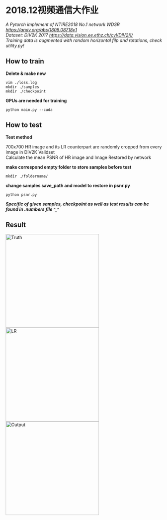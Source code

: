 # 2018.12视频通信大作业

*A Pytorch implement of NTIRE2018 No.1 network WDSR https://arxiv.org/abs/1808.08718v1* \
*Dataset: DIV2K 2017 https://data.vision.ee.ethz.ch/cvl/DIV2K/* \
*Training data is augmented with random horizontal filp and rotations, check utility.py!*

## How to train
**Delete & make new**
```
vim ./loss.log
mkdir ./samples
mkdir ./checkpoint
```

**GPUs are needed for training**
```
python main.py --cuda
```

## How to test
**Test method**

700x700 HR image and its LR counterpart are randomly cropped from every image in DIV2K Validset  \
Calculate the mean PSNR of HR image and Image Restored by network

**make correspond empty folder to store samples before test**
```
mkdir ./foldername/
```

**change samples save_path and model to restore in psnr.py**
```
python psnr.py
```

***Specific  of given samples, checkpoint as well as test results can be found in .numbers file ^_^***

## Result
<img src="https://raw.githubusercontent.com/SJHNJU/WDSR/master/samples/res.png" width=300 alt='Truth'>

<img src="https://raw.githubusercontent.com/SJHNJU/WDSR/master/samples/2.png" width=300 alt='LR'>

<img src="https://raw.githubusercontent.com/SJHNJU/WDSR/master/samples/3.png" width=300 alt='Output'>
